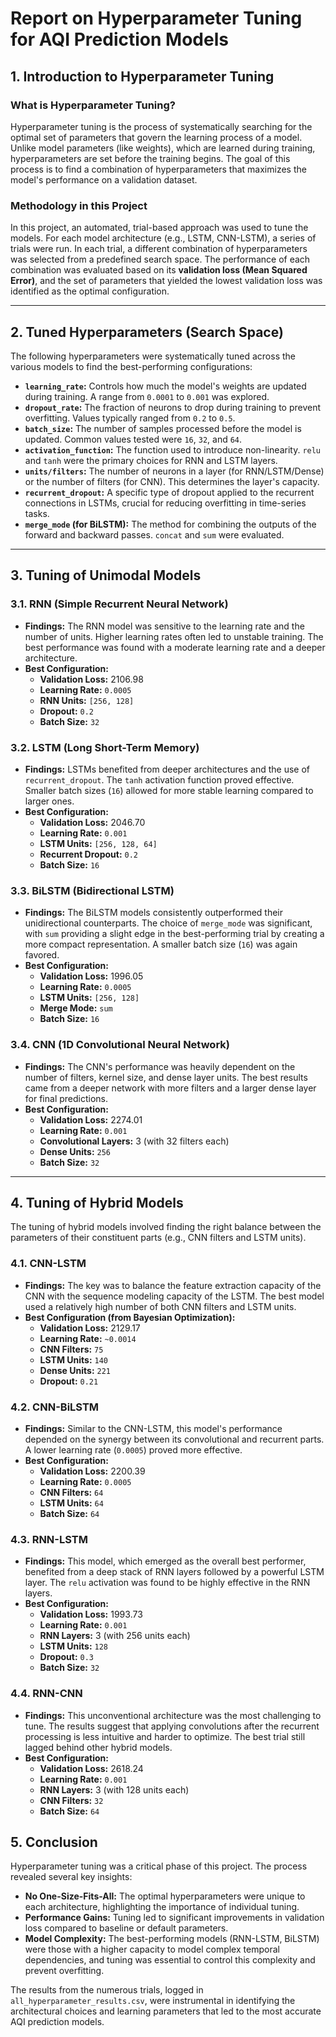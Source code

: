 # Report on Hyperparameter Tuning for AQI Prediction Models

## 1. Introduction to Hyperparameter Tuning

### What is Hyperparameter Tuning?

Hyperparameter tuning is the process of systematically searching for the optimal set of parameters that govern the learning process of a model. Unlike model parameters (like weights), which are learned during training, hyperparameters are set before the training begins. The goal of this process is to find a combination of hyperparameters that maximizes the model's performance on a validation dataset.

### Methodology in this Project

In this project, an automated, trial-based approach was used to tune the models. For each model architecture (e.g., LSTM, CNN-LSTM), a series of trials were run. In each trial, a different combination of hyperparameters was selected from a predefined search space. The performance of each combination was evaluated based on its **validation loss (Mean Squared Error)**, and the set of parameters that yielded the lowest validation loss was identified as the optimal configuration.

---

## 2. Tuned Hyperparameters (Search Space)

The following hyperparameters were systematically tuned across the various models to find the best-performing configurations:

- **`learning_rate`:** Controls how much the model's weights are updated during training. A range from `0.0001` to `0.001` was explored.
- **`dropout_rate`:** The fraction of neurons to drop during training to prevent overfitting. Values typically ranged from `0.2` to `0.5`.
- **`batch_size`:** The number of samples processed before the model is updated. Common values tested were `16`, `32`, and `64`.
- **`activation_function`:** The function used to introduce non-linearity. `relu` and `tanh` were the primary choices for RNN and LSTM layers.
- **`units/filters`:** The number of neurons in a layer (for RNN/LSTM/Dense) or the number of filters (for CNN). This determines the layer's capacity.
- **`recurrent_dropout`:** A specific type of dropout applied to the recurrent connections in LSTMs, crucial for reducing overfitting in time-series tasks.
- **`merge_mode` (for BiLSTM):** The method for combining the outputs of the forward and backward passes. `concat` and `sum` were evaluated.

---

## 3. Tuning of Unimodal Models

### 3.1. RNN (Simple Recurrent Neural Network)
- **Findings:** The RNN model was sensitive to the learning rate and the number of units. Higher learning rates often led to unstable training. The best performance was found with a moderate learning rate and a deeper architecture.
- **Best Configuration:**
  - **Validation Loss:** 2106.98
  - **Learning Rate:** `0.0005`
  - **RNN Units:** `[256, 128]`
  - **Dropout:** `0.2`
  - **Batch Size:** `32`

### 3.2. LSTM (Long Short-Term Memory)
- **Findings:** LSTMs benefited from deeper architectures and the use of `recurrent_dropout`. The `tanh` activation function proved effective. Smaller batch sizes (`16`) allowed for more stable learning compared to larger ones.
- **Best Configuration:**
  - **Validation Loss:** 2046.70
  - **Learning Rate:** `0.001`
  - **LSTM Units:** `[256, 128, 64]`
  - **Recurrent Dropout:** `0.2`
  - **Batch Size:** `16`

### 3.3. BiLSTM (Bidirectional LSTM)
- **Findings:** The BiLSTM models consistently outperformed their unidirectional counterparts. The choice of `merge_mode` was significant, with `sum` providing a slight edge in the best-performing trial by creating a more compact representation. A smaller batch size (`16`) was again favored.
- **Best Configuration:**
  - **Validation Loss:** 1996.05
  - **Learning Rate:** `0.0005`
  - **LSTM Units:** `[256, 128]`
  - **Merge Mode:** `sum`
  - **Batch Size:** `16`

### 3.4. CNN (1D Convolutional Neural Network)
- **Findings:** The CNN's performance was heavily dependent on the number of filters, kernel size, and dense layer units. The best results came from a deeper network with more filters and a larger dense layer for final predictions.
- **Best Configuration:**
  - **Validation Loss:** 2274.01
  - **Learning Rate:** `0.001`
  - **Convolutional Layers:** 3 (with 32 filters each)
  - **Dense Units:** `256`
  - **Batch Size:** `32`

---

## 4. Tuning of Hybrid Models

The tuning of hybrid models involved finding the right balance between the parameters of their constituent parts (e.g., CNN filters and LSTM units).

### 4.1. CNN-LSTM
- **Findings:** The key was to balance the feature extraction capacity of the CNN with the sequence modeling capacity of the LSTM. The best model used a relatively high number of both CNN filters and LSTM units.
- **Best Configuration (from Bayesian Optimization):**
  - **Validation Loss:** 2129.17
  - **Learning Rate:** `~0.0014`
  - **CNN Filters:** `75`
  - **LSTM Units:** `140`
  - **Dense Units:** `221`
  - **Dropout:** `0.21`

### 4.2. CNN-BiLSTM
- **Findings:** Similar to the CNN-LSTM, this model's performance depended on the synergy between its convolutional and recurrent parts. A lower learning rate (`0.0005`) proved more effective.
- **Best Configuration:**
  - **Validation Loss:** 2200.39
  - **Learning Rate:** `0.0005`
  - **CNN Filters:** `64`
  - **LSTM Units:** `64`
  - **Batch Size:** `64`

### 4.3. RNN-LSTM
- **Findings:** This model, which emerged as the overall best performer, benefited from a deep stack of RNN layers followed by a powerful LSTM layer. The `relu` activation was found to be highly effective in the RNN layers.
- **Best Configuration:**
  - **Validation Loss:** 1993.73
  - **Learning Rate:** `0.001`
  - **RNN Layers:** 3 (with 256 units each)
  - **LSTM Units:** `128`
  - **Dropout:** `0.3`
  - **Batch Size:** `32`

### 4.4. RNN-CNN
- **Findings:** This unconventional architecture was the most challenging to tune. The results suggest that applying convolutions after the recurrent processing is less intuitive and harder to optimize. The best trial still lagged behind other hybrid models.
- **Best Configuration:**
  - **Validation Loss:** 2618.24
  - **Learning Rate:** `0.001`
  - **RNN Layers:** 3 (with 128 units each)
  - **CNN Filters:** `32`
  - **Batch Size:** `64`

## 5. Conclusion

Hyperparameter tuning was a critical phase of this project. The process revealed several key insights:

- **No One-Size-Fits-All:** The optimal hyperparameters were unique to each architecture, highlighting the importance of individual tuning.
- **Performance Gains:** Tuning led to significant improvements in validation loss compared to baseline or default parameters.
- **Model Complexity:** The best-performing models (RNN-LSTM, BiLSTM) were those with a higher capacity to model complex temporal dependencies, and tuning was essential to control this complexity and prevent overfitting.

The results from the numerous trials, logged in `all_hyperparameter_results.csv`, were instrumental in identifying the architectural choices and learning parameters that led to the most accurate AQI prediction models.
